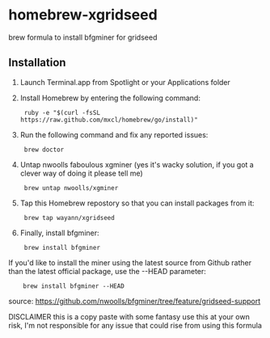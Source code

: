 homebrew-xgridseed
==================

brew formula to install bfgminer for gridseed

Installation
------------
1. Launch Terminal.app from Spotlight or your Applications folder
2. Install Homebrew by entering the following command:

        ruby -e "$(curl -fsSL https://raw.github.com/mxcl/homebrew/go/install)"

3. Run the following command and fix any reported issues:

        brew doctor

3. Untap nwoolls faboulous xgminer (yes it's wacky solution, if you got a clever way of doing it please tell me)

        brew untap nwoolls/xgminer

3. Tap this Homebrew repostory so that you can install packages from it:

        brew tap wayann/xgridseed
        
4. Finally, install bfgminer:

        brew install bfgminer
        
If you'd like to install the miner using the latest source from Github rather than the latest official package, use the --HEAD parameter:

        brew install bfgminer --HEAD

source:
https://github.com/nwoolls/bfgminer/tree/feature/gridseed-support

DISCLAIMER
this is a copy paste with some fantasy use this at your own risk, I'm not responsible for any issue that could rise from using this formula
